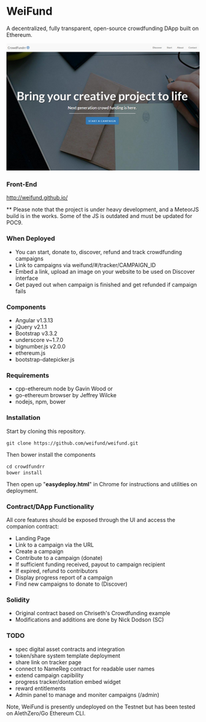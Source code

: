 # WeiFund
A decentralized, fully transparent, open-source crowdfunding DApp built on Ethereum.

<img src="/assets/img/screen0.jpg" />

### Front-End
http://weifund.github.io/

** Please note that the project is under heavy development, and a MeteorJS build is in the works. Some of the JS  is outdated and must be updated for POC9.

### When Deployed
- You can start, donate to, discover, refund and track crowdfunding campaigns
- Link to campaigns via weifund/#/tracker/CAMPAIGN_ID
- Embed a link, upload an image on your website to be used on Discover interface
- Get payed out when campaign is finished and get refunded if campaign fails

### Components
- Angular v1.3.13
- jQuery v2.1.1
- Bootstrap v3.3.2 
- underscore v~1.7.0	
- bignumber.js v2.0.0
- ethereum.js
- bootstrap-datepicker.js

### Requirements
- cpp-ethereum node by Gavin Wood or
- go-ethereum browser by Jeffrey Wilcke
- nodejs, npm, bower

### Installation

Start by cloning this repository.

```
git clone https://github.com/weifund/weifund.git
```

Then bower install the components

```
cd crowdfundrr
bower install
```

Then open up "<b>easydeploy.html</b>" in Chrome for instructions and utilities on deployment.

### Contract/DApp Functionality
All core features should be exposed through the UI and access the companion contract:
- Landing Page
- Link to a campaign via the URL
- Create a campaign
- Contribute to a campaign (donate)
- If sufficient funding received, payout to campaign recipient
- If expired, refund to contributors
- Display progress report of a campaign
- Find new campaigns to donate to (Discover)

### Solidity
- Original contract based on Chriseth's Crowdfunding example
- Modifications and additions are done by Nick Dodson (SC)

### TODO
- spec digital asset contracts and integration
- token/share system template deployment
- share link on tracker page
- connect to NameReg contract for readable user names
- extend campaign capibility
- progress tracker/dontation embed widget
- reward entitlements
- Admin panel to manage and moniter campaigns (/admin)

Note, WeiFund is presently undeployed on the Testnet but has been tested on AlethZero/Go Ethereum CLI.
